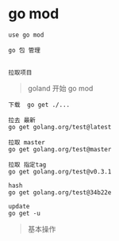 

# go mod

    use go mod
    
    go 包 管理
    
    
    拉取项目
    
> goland 开始 go mod

    下载  go get ./...
    
    拉去 最新
    go get golang.org/test@latest
    
    拉取 master
    go get golang.org/test@master
    
    拉取 指定tag
    go get golang.org/test@v0.3.1
    
    hash
    go get golang.org/test@34b22e
    
    update
    go get -u
    
    
    
> 基本操作

        
        
    